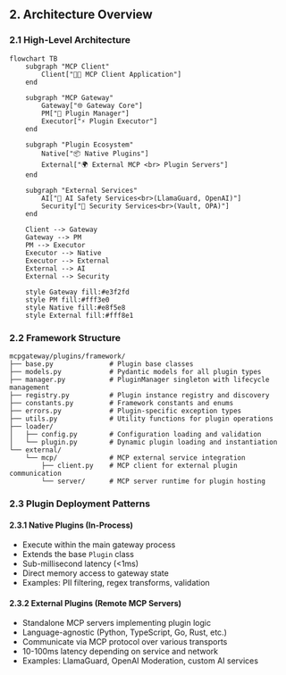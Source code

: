 ## 2. Architecture Overview

### 2.1 High-Level Architecture

```mermaid
flowchart TB
    subgraph "MCP Client"
        Client["🧑‍💻 MCP Client Application"]
    end

    subgraph "MCP Gateway"
        Gateway["🌐 Gateway Core"]
        PM["🔌 Plugin Manager"]
        Executor["⚡ Plugin Executor"]
    end

    subgraph "Plugin Ecosystem"
        Native["📦 Native Plugins"]
        External["🌍 External MCP <br> Plugin Servers"]
    end

    subgraph "External Services"
        AI["🤖 AI Safety Services<br>(LlamaGuard, OpenAI)"]
        Security["🔐 Security Services<br>(Vault, OPA)"]
    end

    Client --> Gateway
    Gateway --> PM
    PM --> Executor
    Executor --> Native
    Executor --> External
    External --> AI
    External --> Security

    style Gateway fill:#e3f2fd
    style PM fill:#fff3e0
    style Native fill:#e8f5e8
    style External fill:#fff8e1
```

### 2.2 Framework Structure

```
mcpgateway/plugins/framework/
├── base.py              # Plugin base classes
├── models.py            # Pydantic models for all plugin types
├── manager.py           # PluginManager singleton with lifecycle management
├── registry.py          # Plugin instance registry and discovery
├── constants.py         # Framework constants and enums
├── errors.py            # Plugin-specific exception types
├── utils.py             # Utility functions for plugin operations
├── loader/
│   ├── config.py        # Configuration loading and validation
│   └── plugin.py        # Dynamic plugin loading and instantiation
└── external/
    └── mcp/             # MCP external service integration
        ├── client.py    # MCP client for external plugin communication
        └── server/      # MCP server runtime for plugin hosting
```

### 2.3 Plugin Deployment Patterns

#### 2.3.1 Native Plugins (In-Process)

- Execute within the main gateway process
- Extends the base `Plugin` class
- Sub-millisecond latency (<1ms)
- Direct memory access to gateway state
- Examples: PII filtering, regex transforms, validation

#### 2.3.2 External Plugins (Remote MCP Servers)

- Standalone MCP servers implementing plugin logic
- Language-agnostic (Python, TypeScript, Go, Rust, etc.)
- Communicate via MCP protocol over various transports
- 10-100ms latency depending on service and network
- Examples: LlamaGuard, OpenAI Moderation, custom AI services

